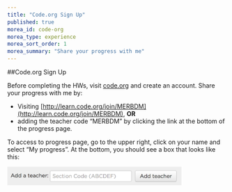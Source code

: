 ```yaml
---
title: "Code.org Sign Up"
published: true
morea_id: code-org
morea_type: experience
morea_sort_order: 1
morea_summary: "Share your progress with me"
---
```

##Code.org Sign Up

Before completing the HWs, visit [code.org](code.org) and create an account. Share your progress with me by:

 - Visiting [http://learn.code.org/join/MERBDM](http://learn.code.org/join/MERBDM), **OR**
 - adding the teacher code “MERBDM” by clicking the link at the bottom of the progress page.
 
To access to progress page, go to the upper right, click on your name and select “My progress”. At the bottom, you should see a box that looks like this:

<a href="add.png"><img src="add.png" width="400"/></a> 
